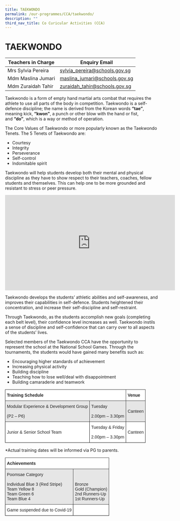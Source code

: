```yaml
---
title: TAEKWONDO
permalink: /our-programmes/CCA/taekwondo/
description: ""
third_nav_title: Co Curicular Activities (CCA)
---
```





<h1><b>TAEKWONDO</b></h1>



| Teachers in Charge | Enquiry Email |
| -------- | -------- | 
| Mrs Sylvia Pereira     | sylvia_pereira@schools.gov.sg     | 
|Mdm Maslina Jumari|maslina_jumari@schools.gov.sg|
|Mdm Zuraidah Tahir|zuraidah_tahir@schools.gov.sg|



Taekwondo is a form of empty hand martial arts combat that requires the athlete to use all parts of the body in competition. Taekwondo is a self-defence discipline; the name is derived from the Korean words **“tae”**, meaning kick, **“kwon”**, a punch or other blow with the hand or fist, and **“do”**, which is a way or method of operation.


The Core Values of Taekwondo or more popularly known as the Taekwondo Tenets. The 5 Tenets of Taekwondo are:

*   Courtesy
*   Integrity
*   Perseverance
*   Self-control
*   Indomitable spirit

Taekwondo will help students develop both their mental and physical discipline as they have to show respect to their teachers, coaches, fellow students and themselves. This can help one to be more grounded and resistant to stress or peer pressure.

<iframe width="560" height="315" src="https://www.youtube.com/embed/UrKrIjeCScQ" title="YouTube video player" frameborder="0" allow="accelerometer; autoplay; clipboard-write; encrypted-media; gyroscope; picture-in-picture; web-share" allowfullscreen></iframe>

Taekwondo develops the students’ athletic abilities and self-awareness, and improves their capabilities in self-defence. Students heightened their concentration, and increase their self-discipline and self-restraint.

Through Taekwondo, as the students accomplish new goals (completing each belt level), their confidence level increases as well. Taekwondo instils a sense of discipline and self-confidence that can carry over to all aspects of the students’ lives.

Selected members of the Taekwondo CCA have the opportunity to represent the school at the National School Games. Through the tournaments, the students would have gained many benefits such as:

*   Encouraging higher standards of achievement
*   Increasing physical activity
*   Building discipline
*   Teaching how to lose well/deal with disappointment
*   Building camaraderie and teamwork









<table style="border-collapse:collapse;border-spacing:0" class="tg"><thead><tr><th style="background-color:#FFF;border-color:#222222;border-style:solid;border-width:1px;color:#222;font-family:Arial, sans-serif;font-size:14px;font-weight:bold;overflow:hidden;padding:10px 5px;text-align:left;vertical-align:top;word-break:normal" colspan="2"><span style="font-weight:bold">Training Schedule</span></th><th style="background-color:#FFF;border-color:#222222;border-style:solid;border-width:1px;color:#222;font-family:Arial, sans-serif;font-size:14px;font-weight:bold;overflow:hidden;padding:10px 5px;text-align:left;vertical-align:top;word-break:normal"><span style="font-weight:bold">Venue</span></th></tr></thead><tbody><tr><td style="background-color:#E6E6E6;border-color:#222222;border-style:solid;border-width:1px;color:#222;font-family:Arial, sans-serif;font-size:14px;overflow:hidden;padding:10px 5px;text-align:left;vertical-align:middle;word-break:normal">Modular Experience &amp; Development Group<br><br>(P2 – P6)</td><td style="background-color:#E6E6E6;border-color:#222222;border-style:solid;border-width:1px;color:#222;font-family:Arial, sans-serif;font-size:14px;overflow:hidden;padding:10px 5px;text-align:left;vertical-align:middle;word-break:normal">Tuesday<br><br>2.00pm – 3.30pm</td><td style="background-color:#E6E6E6;border-color:#222222;border-style:solid;border-width:1px;color:#222;font-family:Arial, sans-serif;font-size:14px;overflow:hidden;padding:10px 5px;text-align:left;vertical-align:middle;word-break:normal">Canteen</td></tr><tr><td style="background-color:#FFF;border-color:black;border-style:solid;border-width:1px;color:#222;font-family:Arial, sans-serif;font-size:14px;overflow:hidden;padding:10px 5px;text-align:left;vertical-align:middle;word-break:normal">Junior &amp; Senior School Team</td><td style="background-color:#FFF;border-color:black;border-style:solid;border-width:1px;color:#222;font-family:Arial, sans-serif;font-size:14px;overflow:hidden;padding:10px 5px;text-align:left;vertical-align:middle;word-break:normal">Tuesday &amp; Friday<br><br>2.00pm – 3.30pm</td><td style="background-color:#FFF;border-color:black;border-style:solid;border-width:1px;color:#222;font-family:Arial, sans-serif;font-size:14px;overflow:hidden;padding:10px 5px;text-align:left;vertical-align:middle;word-break:normal">Canteen</td></tr></tbody></table>

\*Actual training dates will be informed via PG to parents.

<table style="border-collapse:collapse;border-spacing:0" class="tg"><thead><tr><th style="background-color:#FFF;border-color:#222222;border-style:solid;border-width:1px;color:#222;font-family:Arial, sans-serif;font-size:14px;font-weight:bold;overflow:hidden;padding:10px 5px;text-align:left;vertical-align:top;word-break:normal" colspan="2"><span style="font-weight:bold">Achievements</span></th></tr></thead><tbody><tr><td style="background-color:#E6E6E6;border-color:#222222;border-style:solid;border-width:1px;color:#222;font-family:Arial, sans-serif;font-size:14px;overflow:hidden;padding:10px 5px;text-align:left;vertical-align:top;word-break:normal">Poomsae Category<br><br>Individual Blue 3 (Red Stripe)<br>Team Yellow 8<br>Team Green 6<br>Team Blue 4</td><td style="background-color:#E6E6E6;border-color:#222222;border-style:solid;border-width:1px;color:#222;font-family:Arial, sans-serif;font-size:14px;overflow:hidden;padding:10px 5px;text-align:left;vertical-align:middle;word-break:normal"> <br><br>Bronze<br>Gold (Champion)<br>2nd Runners-Up<br>1st Runners-Up</td></tr><tr><td style="background-color:#FFF;border-color:black;border-style:solid;border-width:1px;color:#222;font-family:Arial, sans-serif;font-size:14px;overflow:hidden;padding:10px 5px;text-align:left;vertical-align:middle;word-break:normal">Game suspended due to Covid-19</td><td style="background-color:#FFF;border-color:black;border-style:solid;border-width:1px;color:#222;font-family:Arial, sans-serif;font-size:14px;overflow:hidden;padding:10px 5px;text-align:left;vertical-align:middle;word-break:normal"> </td></tr></tbody></table>